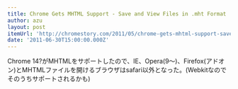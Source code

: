 ```yaml
---
title: Chrome Gets MHTML Support - Save and View Files in .mht Format
author: azu
layout: post
itemUrl: 'http://chromestory.com/2011/05/chrome-gets-mhtml-support-save-and-view-files-in-mht-format/'
date: '2011-06-30T15:00:00.000Z'
---
```

Chrome 14?がMHTMLをサポートしたので、IE、Opera(9～)、Firefox(アドオン)とMHTMLファイルを開けるブラウザはsafari以外となった。(Webkitなのでそのうちサポートされるかも)
